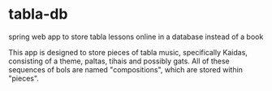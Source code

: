 # tabla-db
spring web app to store tabla lessons online in a database instead of a book

This app is designed to store pieces of tabla music, specifically Kaidas, consisting of a theme, paltas, tihais and possibly gats. All of these sequences of bols are named "compositions", which are stored within "pieces". 
